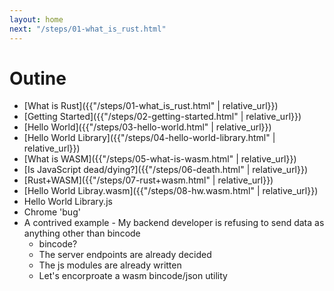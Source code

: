 ```yaml
---
layout: home
next: "/steps/01-what_is_rust.html"
---
```

# Outine
- [What is Rust]({{"/steps/01-what_is_rust.html" | relative_url}})
- [Getting Started]({{"/steps/02-getting-started.html" | relative_url}})
- [Hello World]({{"/steps/03-hello-world.html" | relative_url}})
- [Hello World Library]({{"/steps/04-hello-world-library.html" | relative_url}})
- [What is WASM]({{"/steps/05-what-is-wasm.html" | relative_url}})
- [Is JavaScript dead/dying?]({{"/steps/06-death.html" | relative_url}})
- [Rust+WASM]({{"/steps/07-rust+wasm.html" | relative_url}})
- [Hello World Libray.wasm]({{"/steps/08-hw.wasm.html" | relative_url}})
- Hello World Library.js
- Chrome 'bug'
- A contrived example
      - My backend developer is refusing to send data as anything other than bincode
    - bincode?
    - The server endpoints are already decided
    - The js modules are already written
    - Let's encorproate a wasm bincode/json utility
 